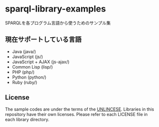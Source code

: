 # sparql-library-examples

SPARQLを各プログラム言語から使うためのサンプル集

## 現在サポートしている言語

* Java (java/)
* JavaScript (js/)
* JavaScript + AJAX (js-ajax/)
* Common Lisp (lisp/)
* PHP (php/)
* Python (python/)
* Ruby (ruby/)

## License

The sample codes are under the terms of the [UNLINCESE](http://unlicense.org).
Libraries in this repository have their own licenses. Please refer to
each LICENSE file in each library directory. 
